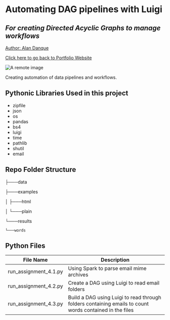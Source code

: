 # Automating DAG pipelines with Luigi

## _For creating Directed Acyclic Graphs to manage workflows_

<a href="https://www.linkedin.com/in/alandanque"> Author: Alan Danque </a>

<a href="https://adanque.github.io/">Click here to go back to Portfolio Website </a>

![A remote image](https://adanque.github.io/assets/img/MachineLearning.jpg)

Creating automation of data pipelines and workflows.

## Pythonic Libraries Used in this project
- zipfile
- json
- os
- pandas
- bs4
- luigi
- time
- pathlib
- shutil
- email

## Repo Folder Structure

├───data

├───examples

│   ├───html

│   └───plain

└───results

    └───words

## Python Files 

| File Name  | Description |
| ------ | ------ |
| run_assignment_4.1.py | Using Spark to parse email mime archives  |
| run_assignment_4.2.py | Create a DAG using Luigi to read email folders  |
| run_assignment_4.3.py | Build a DAG using Luigi to read through folders containing emails to count words contained in the files|

